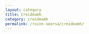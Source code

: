 ```yaml
---
layout: category
title: Creideamh
category: creideamh
permalink: /roinn-seorsa/creideamh/
---
```

